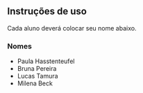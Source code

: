 ## Instruções de uso

Cada aluno deverá colocar seu nome abaixo.

### Nomes

- Paula Hasstenteufel 
- Bruna Pereira
- Lucas Tamura
- Milena Beck